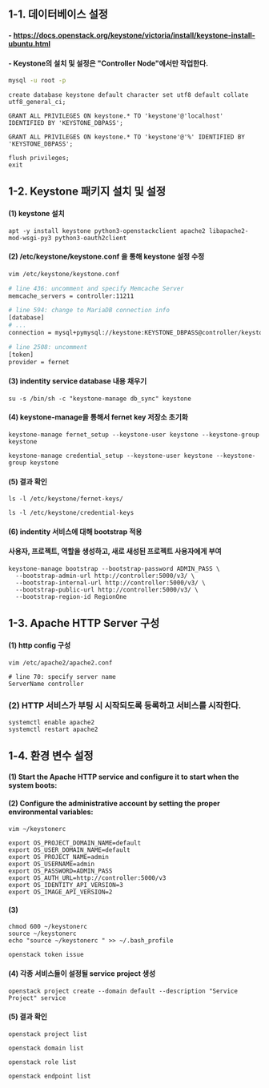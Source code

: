 ## 1-1. 데이터베이스 설정

#### - https://docs.openstack.org/keystone/victoria/install/keystone-install-ubuntu.html

#### - Keystone의 설치 및 설정은 "Controller Node"에서만 작업한다.

```bash
mysql -u root -p
```

```
create database keystone default character set utf8 default collate utf8_general_ci;

GRANT ALL PRIVILEGES ON keystone.* TO 'keystone'@'localhost' IDENTIFIED BY 'KEYSTONE_DBPASS';

GRANT ALL PRIVILEGES ON keystone.* TO 'keystone'@'%' IDENTIFIED BY 'KEYSTONE_DBPASS';

flush privileges;
exit
```

## 1-2. Keystone 패키지 설치 및 설정

#### (1) keystone 설치 
```
apt -y install keystone python3-openstackclient apache2 libapache2-mod-wsgi-py3 python3-oauth2client
```

#### (2) /etc/keystone/keystone.conf 을 통해 keystone 설정 수정
```bash
vim /etc/keystone/keystone.conf

# line 436: uncomment and specify Memcache Server
memcache_servers = controller:11211

# line 594: change to MariaDB connection info
[database]
# ...
connection = mysql+pymysql://keystone:KEYSTONE_DBPASS@controller/keystone

# line 2508: uncomment
[token]
provider = fernet
```

#### (3) indentity service database 내용 채우기
```
su -s /bin/sh -c "keystone-manage db_sync" keystone
```

#### (4) keystone-manage을 통해서 fernet key 저장소 초기화
```
keystone-manage fernet_setup --keystone-user keystone --keystone-group keystone

keystone-manage credential_setup --keystone-user keystone --keystone-group keystone
```
#### (5) 결과 확인
```
ls -l /etc/keystone/fernet-keys/

ls -l /etc/keystone/credential-keys
```

#### (6) indentity 서비스에 대해 bootstrap 적용
#### 사용자, 프로젝트, 역할을 생성하고, 새로 새성된 프로젝트 사용자에게 부여
```
keystone-manage bootstrap --bootstrap-password ADMIN_PASS \
  --bootstrap-admin-url http://controller:5000/v3/ \
  --bootstrap-internal-url http://controller:5000/v3/ \
  --bootstrap-public-url http://controller:5000/v3/ \
  --bootstrap-region-id RegionOne
```

## 1-3. Apache HTTP Server 구성

#### (1) http config 구성
```
vim /etc/apache2/apache2.conf

# line 70: specify server name
ServerName controller
```

### (2) HTTP 서비스가 부팅 시 시작되도록 등록하고 서비스를 시작한다.
```
systemctl enable apache2
systemctl restart apache2
```

## 1-4. 환경 변수 설정

#### (1) Start the Apache HTTP service and configure it to start when the system boots:
#### (2) Configure the administrative account by setting the proper environmental variables:
```
vim ~/keystonerc

export OS_PROJECT_DOMAIN_NAME=default
export OS_USER_DOMAIN_NAME=default
export OS_PROJECT_NAME=admin
export OS_USERNAME=admin
export OS_PASSWORD=ADMIN_PASS
export OS_AUTH_URL=http://controller:5000/v3
export OS_IDENTITY_API_VERSION=3
export OS_IMAGE_API_VERSION=2
```

#### (3)
```
chmod 600 ~/keystonerc
source ~/keystonerc
echo "source ~/keystonerc " >> ~/.bash_profile

openstack token issue
```

#### (4) 각종 서비스들이 설정될 service project 생성
```
openstack project create --domain default --description "Service Project" service
```

#### (5) 결과 확인
```
openstack project list

openstack domain list

openstack role list

openstack endpoint list
```